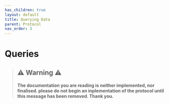 ```yaml
---
has_children: true
layout: default
title: Querying Data
parent: Protocol
nav_order: 3
---
```

# Queries

> ## ⚠️ Warning ⚠️
> #### The documentation you are reading is neither implemented, nor finalised. please do not begin an inplementation of the protocol until this message has been removed. Thank you.